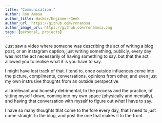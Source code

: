 ```yaml
---
title: "Communication."
author: Ron Amosa
author_title: Hacker/Engineer/Geek
author_url: https://github.com/ronamosa
author_image_url: https://github.com/ronamosa.png
tags: [personal, projects]
---
```



Just saw a video where someone was describing the act of writing a blog post, or an instagram caption, just writing something, publicly, every day was not the act necessarily of having something to say. but that the act allowed you to realise what it is you have to say.

I might have lost track of that. I tend to, once outside influences come into the picture, compliments, conversations, opinions from other, and even just my own instrusive thoughts from an outside perspective.

all irrelevant and honestly detrimental, to the process and the practice, of sitting myself down, coming into my own space (physically and mentally), and having that conversation with myself to figure out *what* I have to say.

I have so many thoughts that come to the fore every day, that I need to just come straight to the blog, and post the one that makes it to the front.

